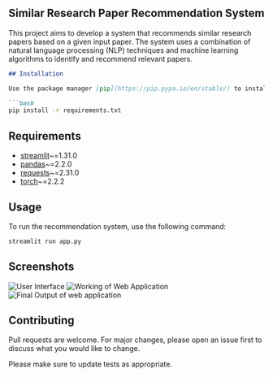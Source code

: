 ## Similar Research Paper Recommendation System

This project aims to develop a system that recommends similar research papers based on a given input paper. The system uses a combination of natural language processing (NLP) techniques and machine learning algorithms to identify and recommend relevant papers.

```markdown
## Installation

Use the package manager [pip](https://pip.pypa.io/en/stable/) to install the required packages.

```bash
pip install -r requirements.txt
```

## Requirements

- [streamlit](https://pypi.org/project/streamlit/)~=1.31.0
- [pandas](https://pypi.org/project/pandas/)~=2.2.0
- [requests](https://pypi.org/project/requests/)~=2.31.0
- [torch](https://pypi.org/project/torch/)~=2.2.2

## Usage

To run the recommendation system, use the following command:

```bash
streamlit run app.py
```
## Screenshots

![User Interface]()
![Working of Web Application]()
![Final Output of web application]()


## Contributing

Pull requests are welcome. For major changes, please open an issue first to discuss what you would like to change.

Please make sure to update tests as appropriate.
